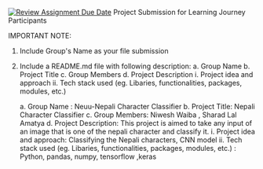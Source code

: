 [![Review Assignment Due Date](https://classroom.github.com/assets/deadline-readme-button-22041afd0340ce965d47ae6ef1cefeee28c7c493a6346c4f15d667ab976d596c.svg)](https://classroom.github.com/a/uMEKVAIb)
Project Submission for Learning Journey Participants

IMPORTANT NOTE:

1. Include Group's Name as your file submission
2. Include a README.md file with following description:
   a. Group Name
   b. Project Title
   c. Group Members
   d. Project Description
   i. Project idea and approach
   ii. Tech stack used (eg. Libaries, functionalities, packages, modules, etc.)



   a. Group Name : Neuu-Nepali Character Classifier
   b. Project Title: Nepali Character Classifier
   c. Group Members: Niwesh Waiba , Sharad Lal Amatya
   d. Project Description: This project is aimed to take any input of an image that is one of the nepali character and classify it. 
   i. Project idea and approach: Classifying the Nepali characters, CNN model
   ii. Tech stack used (eg. Libaries, functionalities, packages, modules, etc.)  : Python, pandas, numpy, tensorflow ,keras